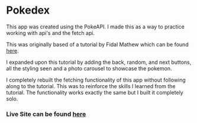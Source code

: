 # Pokedex

This app was created using the PokeAPI. I made this as a way to practice working with api's and the fetch api. 

This was originally based of a tutorial by Fidal Mathew which can be found [here](https://dev.to/fidalmathew/build-pokemon-finder-using-react-and-pokeapi-5b5k). 

I expanded upon this tutorial by adding the back, random, and next buttons, all the styling seen and a photo carousel to showcase the pokemon.

I completely rebuilt the fetching functionality of this app without following along to the tutorial. This was to reinforce the skills I learned from the tutorial. The functionality works exactly the same but I built it completely solo.

### Live Site can be found [here](https://grahamjantz-pokedex.netlify.app/)